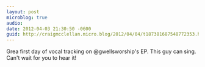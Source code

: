 ```yaml
---
layout: post
microblog: true
audio: 
date: 2012-04-03 21:30:50 -0600
guid: http://craigmcclellan.micro.blog/2012/04/04/t187381687548772353.html
---
```

Grea first day of vocal tracking on @gwellsworship's EP. This guy can sing. Can't wait for you to hear it!
